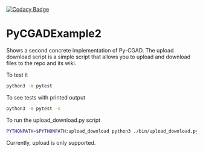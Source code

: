 [![Codacy Badge](https://app.codacy.com/project/badge/Grade/ab64f00aeca946ada1c3c7cc7cabcda0)](https://www.codacy.com/gh/JoshuaSBrown/PyCGADExample2/dashboard?utm_source=github.com&amp;utm_medium=referral&amp;utm_content=JoshuaSBrown/PyCGADExample2&amp;utm_campaign=Badge_Grade)
# PyCGADExample2

Shows a second concrete implementation of Py-CGAD. The upload download script
is a simple script that allows you to upload and download files to the repo 
and its wiki. 

To test it

```Bash
python3 -m pytest
```

To see tests with printed output 

```Bash
python3 -m pytest -s
```

To run the upload_download.py script

```Bash
PYTHONPATH=$PYTHONPATH:upload_download python3 ./bin/upload_download.py --help
```

Currently, upload is only supported.
